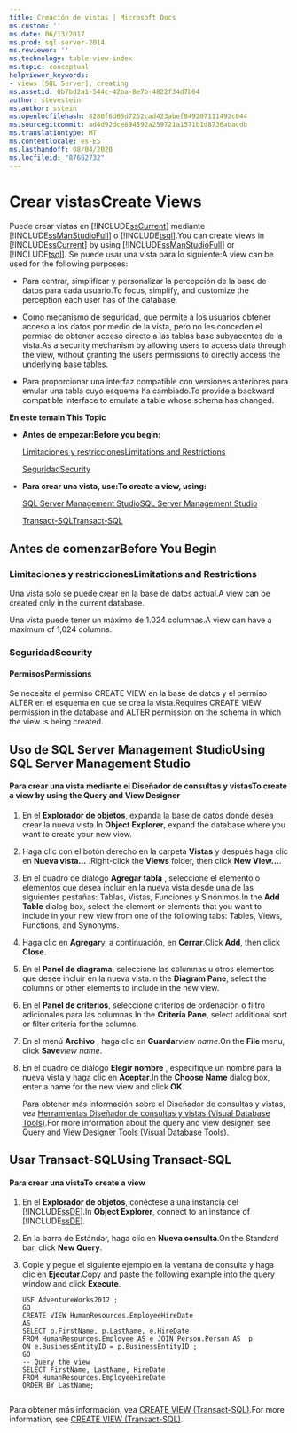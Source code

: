 ```yaml
---
title: Creación de vistas | Microsoft Docs
ms.custom: ''
ms.date: 06/13/2017
ms.prod: sql-server-2014
ms.reviewer: ''
ms.technology: table-view-index
ms.topic: conceptual
helpviewer_keywords:
- views [SQL Server], creating
ms.assetid: 0b7bd2a1-544c-42ba-8e7b-4822f34d7b64
author: stevestein
ms.author: sstein
ms.openlocfilehash: 8280f6d65d7252cad423abef849207111492c044
ms.sourcegitcommit: ad4d92dce894592a259721a1571b1d8736abacdb
ms.translationtype: MT
ms.contentlocale: es-ES
ms.lasthandoff: 08/04/2020
ms.locfileid: "87662732"
---
```

# <a name="create-views"></a><span data-ttu-id="ed0d6-102">Crear vistas</span><span class="sxs-lookup"><span data-stu-id="ed0d6-102">Create Views</span></span>
  <span data-ttu-id="ed0d6-103">Puede crear vistas en [!INCLUDE[ssCurrent](../../includes/sscurrent-md.md)] mediante [!INCLUDE[ssManStudioFull](../../includes/ssmanstudiofull-md.md)] o [!INCLUDE[tsql](../../includes/tsql-md.md)].</span><span class="sxs-lookup"><span data-stu-id="ed0d6-103">You can create views in [!INCLUDE[ssCurrent](../../includes/sscurrent-md.md)] by using [!INCLUDE[ssManStudioFull](../../includes/ssmanstudiofull-md.md)] or [!INCLUDE[tsql](../../includes/tsql-md.md)].</span></span> <span data-ttu-id="ed0d6-104">Se puede usar una vista para lo siguiente:</span><span class="sxs-lookup"><span data-stu-id="ed0d6-104">A view can be used for the following purposes:</span></span>  
  
-   <span data-ttu-id="ed0d6-105">Para centrar, simplificar y personalizar la percepción de la base de datos para cada usuario.</span><span class="sxs-lookup"><span data-stu-id="ed0d6-105">To focus, simplify, and customize the perception each user has of the database.</span></span>  
  
-   <span data-ttu-id="ed0d6-106">Como mecanismo de seguridad, que permite a los usuarios obtener acceso a los datos por medio de la vista, pero no les conceden el permiso de obtener acceso directo a las tablas base subyacentes de la vista.</span><span class="sxs-lookup"><span data-stu-id="ed0d6-106">As a security mechanism by allowing users to access data through the view, without granting the users permissions to directly access the underlying base tables.</span></span>  
  
-   <span data-ttu-id="ed0d6-107">Para proporcionar una interfaz compatible con versiones anteriores para emular una tabla cuyo esquema ha cambiado.</span><span class="sxs-lookup"><span data-stu-id="ed0d6-107">To provide a backward compatible interface to emulate a table whose schema has changed.</span></span>  
  
 <span data-ttu-id="ed0d6-108">**En este tema**</span><span class="sxs-lookup"><span data-stu-id="ed0d6-108">**In This Topic**</span></span>  
  
-   <span data-ttu-id="ed0d6-109">**Antes de empezar:**</span><span class="sxs-lookup"><span data-stu-id="ed0d6-109">**Before you begin:**</span></span>  
  
     [<span data-ttu-id="ed0d6-110">Limitaciones y restricciones</span><span class="sxs-lookup"><span data-stu-id="ed0d6-110">Limitations and Restrictions</span></span>](#Restrictions)  
  
     [<span data-ttu-id="ed0d6-111">Seguridad</span><span class="sxs-lookup"><span data-stu-id="ed0d6-111">Security</span></span>](#Security)  
  
-   <span data-ttu-id="ed0d6-112">**Para crear una vista, use:**</span><span class="sxs-lookup"><span data-stu-id="ed0d6-112">**To create a view, using:**</span></span>  
  
     [<span data-ttu-id="ed0d6-113">SQL Server Management Studio</span><span class="sxs-lookup"><span data-stu-id="ed0d6-113">SQL Server Management Studio</span></span>](#SSMSProcedure)  
  
     [<span data-ttu-id="ed0d6-114">Transact-SQL</span><span class="sxs-lookup"><span data-stu-id="ed0d6-114">Transact-SQL</span></span>](#TsqlProcedure)  
  
##  <a name="before-you-begin"></a><a name="BeforeYouBegin"></a> <span data-ttu-id="ed0d6-115">Antes de comenzar</span><span class="sxs-lookup"><span data-stu-id="ed0d6-115">Before You Begin</span></span>  
  
###  <a name="limitations-and-restrictions"></a><a name="Restrictions"></a> <span data-ttu-id="ed0d6-116">Limitaciones y restricciones</span><span class="sxs-lookup"><span data-stu-id="ed0d6-116">Limitations and Restrictions</span></span>  
 <span data-ttu-id="ed0d6-117">Una vista solo se puede crear en la base de datos actual.</span><span class="sxs-lookup"><span data-stu-id="ed0d6-117">A view can be created only in the current database.</span></span>  
  
 <span data-ttu-id="ed0d6-118">Una vista puede tener un máximo de 1.024 columnas.</span><span class="sxs-lookup"><span data-stu-id="ed0d6-118">A view can have a maximum of 1,024 columns.</span></span>  
  
###  <a name="security"></a><a name="Security"></a> <span data-ttu-id="ed0d6-119">Seguridad</span><span class="sxs-lookup"><span data-stu-id="ed0d6-119">Security</span></span>  
  
####  <a name="permissions"></a><a name="Permissions"></a> <span data-ttu-id="ed0d6-120">Permisos</span><span class="sxs-lookup"><span data-stu-id="ed0d6-120">Permissions</span></span>  
 <span data-ttu-id="ed0d6-121">Se necesita el permiso CREATE VIEW en la base de datos y el permiso ALTER en el esquema en que se crea la vista.</span><span class="sxs-lookup"><span data-stu-id="ed0d6-121">Requires CREATE VIEW permission in the database and ALTER permission on the schema in which the view is being created.</span></span>  
  
##  <a name="using-sql-server-management-studio"></a><a name="SSMSProcedure"></a> <span data-ttu-id="ed0d6-122">Uso de SQL Server Management Studio</span><span class="sxs-lookup"><span data-stu-id="ed0d6-122">Using SQL Server Management Studio</span></span>  
  
#### <a name="to-create-a-view-by-using-the-query-and-view-designer"></a><span data-ttu-id="ed0d6-123">Para crear una vista mediante el Diseñador de consultas y vistas</span><span class="sxs-lookup"><span data-stu-id="ed0d6-123">To create a view by using the Query and View Designer</span></span>  
  
1.  <span data-ttu-id="ed0d6-124">En el **Explorador de objetos**, expanda la base de datos donde desea crear la nueva vista.</span><span class="sxs-lookup"><span data-stu-id="ed0d6-124">In **Object Explorer**, expand the database where you want to create your new view.</span></span>  
  
2.  <span data-ttu-id="ed0d6-125">Haga clic con el botón derecho en la carpeta **Vistas** y después haga clic en **Nueva vista...** .</span><span class="sxs-lookup"><span data-stu-id="ed0d6-125">Right-click the **Views** folder, then click **New View...**.</span></span>  
  
3.  <span data-ttu-id="ed0d6-126">En el cuadro de diálogo **Agregar tabla** , seleccione el elemento o elementos que desea incluir en la nueva vista desde una de las siguientes pestañas: Tablas, Vistas, Funciones y Sinónimos.</span><span class="sxs-lookup"><span data-stu-id="ed0d6-126">In the **Add Table** dialog box, select the element or elements that you want to include in your new view from one of the following tabs: Tables, Views, Functions, and Synonyms.</span></span>  
  
4.  <span data-ttu-id="ed0d6-127">Haga clic en **Agregar**y, a continuación, en **Cerrar**.</span><span class="sxs-lookup"><span data-stu-id="ed0d6-127">Click **Add**, then click **Close**.</span></span>  
  
5.  <span data-ttu-id="ed0d6-128">En el **Panel de diagrama**, seleccione las columnas u otros elementos que desee incluir en la nueva vista.</span><span class="sxs-lookup"><span data-stu-id="ed0d6-128">In the **Diagram Pane**, select the columns or other elements to include in the new view.</span></span>  
  
6.  <span data-ttu-id="ed0d6-129">En el **Panel de criterios**, seleccione criterios de ordenación o filtro adicionales para las columnas.</span><span class="sxs-lookup"><span data-stu-id="ed0d6-129">In the **Criteria Pane**, select additional sort or filter criteria for the columns.</span></span>  
  
7.  <span data-ttu-id="ed0d6-130">En el menú **Archivo** , haga clic en **Guardar**_view name_.</span><span class="sxs-lookup"><span data-stu-id="ed0d6-130">On the **File** menu, click **Save**_view name_.</span></span>  
  
8.  <span data-ttu-id="ed0d6-131">En el cuadro de diálogo **Elegir nombre** , especifique un nombre para la nueva vista y haga clic en **Aceptar**.</span><span class="sxs-lookup"><span data-stu-id="ed0d6-131">In the **Choose Name** dialog box, enter a name for the new view and click **OK**.</span></span>  
  
     <span data-ttu-id="ed0d6-132">Para obtener más información sobre el Diseñador de consultas y vistas, vea [Herramientas Diseñador de consultas y vistas &#40;Visual Database Tools&#41;](../../ssms/visual-db-tools/visual-database-tools.md).</span><span class="sxs-lookup"><span data-stu-id="ed0d6-132">For more information about the query and view designer, see [Query and View Designer Tools &#40;Visual Database Tools&#41;](../../ssms/visual-db-tools/visual-database-tools.md).</span></span>  
  
##  <a name="using-transact-sql"></a><a name="TsqlProcedure"></a> <span data-ttu-id="ed0d6-133">Usar Transact-SQL</span><span class="sxs-lookup"><span data-stu-id="ed0d6-133">Using Transact-SQL</span></span>  
  
#### <a name="to-create-a-view"></a><span data-ttu-id="ed0d6-134">Para crear una vista</span><span class="sxs-lookup"><span data-stu-id="ed0d6-134">To create a view</span></span>  
  
1.  <span data-ttu-id="ed0d6-135">En el **Explorador de objetos**, conéctese a una instancia del [!INCLUDE[ssDE](../../includes/ssde-md.md)].</span><span class="sxs-lookup"><span data-stu-id="ed0d6-135">In **Object Explorer**, connect to an instance of [!INCLUDE[ssDE](../../includes/ssde-md.md)].</span></span>  
  
2.  <span data-ttu-id="ed0d6-136">En la barra de Estándar, haga clic en **Nueva consulta**.</span><span class="sxs-lookup"><span data-stu-id="ed0d6-136">On the Standard bar, click **New Query**.</span></span>  
  
3.  <span data-ttu-id="ed0d6-137">Copie y pegue el siguiente ejemplo en la ventana de consulta y haga clic en **Ejecutar**.</span><span class="sxs-lookup"><span data-stu-id="ed0d6-137">Copy and paste the following example into the query window and click **Execute**.</span></span>  
  
    ```  
    USE AdventureWorks2012 ;   
    GO  
    CREATE VIEW HumanResources.EmployeeHireDate  
    AS  
    SELECT p.FirstName, p.LastName, e.HireDate  
    FROM HumanResources.Employee AS e JOIN Person.Person AS  p  
    ON e.BusinessEntityID = p.BusinessEntityID ;   
    GO  
    -- Query the view  
    SELECT FirstName, LastName, HireDate  
    FROM HumanResources.EmployeeHireDate  
    ORDER BY LastName;  
  
    ```  
  
 <span data-ttu-id="ed0d6-138">Para obtener más información, vea [CREATE VIEW &#40;Transact-SQL&#41;](/sql/t-sql/statements/create-view-transact-sql).</span><span class="sxs-lookup"><span data-stu-id="ed0d6-138">For more information, see [CREATE VIEW &#40;Transact-SQL&#41;](/sql/t-sql/statements/create-view-transact-sql).</span></span>  
  
  
